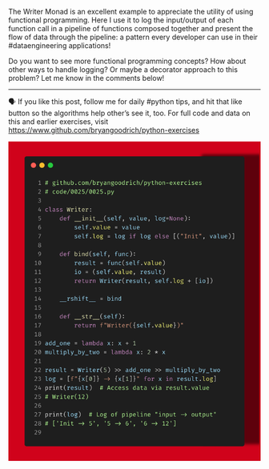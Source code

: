 The Writer Monad is an excellent example to appreciate the utility of using functional programming. Here I use it to log the input/output of each function call in a pipeline of functions composed together and present the flow of data through the pipeline: a pattern every developer can use in their #dataengineering applications!

Do you want to see more functional programming concepts? How about other ways to handle logging? Or maybe a decorator approach to this problem? Let me know in the comments below!

------
🗣 If you like this post, follow me for daily #python tips, and hit that like button so the algorithms help other’s see it, too. For full code and data on this and earlier exercises, visit https://www.github.com/bryangoodrich/python-exercises

<img src="../../static/0025.png" />
